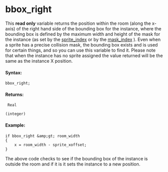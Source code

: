 # bbox_right

This **read only** variable returns the position within the room (along
the x-axis) of the right hand side of the bounding box for the instance,
where the bounding box is defined by the maximum width and height of the
mask for the instance (as set by the [sprite_index](sprite_index) or
by the [mask_index](mask_index) ). Even when a sprite has a precise
collision mask, the bounding box exists and is used for certain things,
and so you can use this variable to find it. Please note that when the
instance has no sprite assigned the value returned will be the same as
the instance X position.

#### Syntax:

``` gml
bbox_right;
```

#### Returns:

``` gml
 Real

(integer)
```

#### Example:

``` gml
if bbox_right &amp;gt; room_width
{
    x = room_width - sprite_xoffset;
}
```

The above code checks to see if the bounding box of the instance is
outside the room and if it is it sets the instance to a new position.
